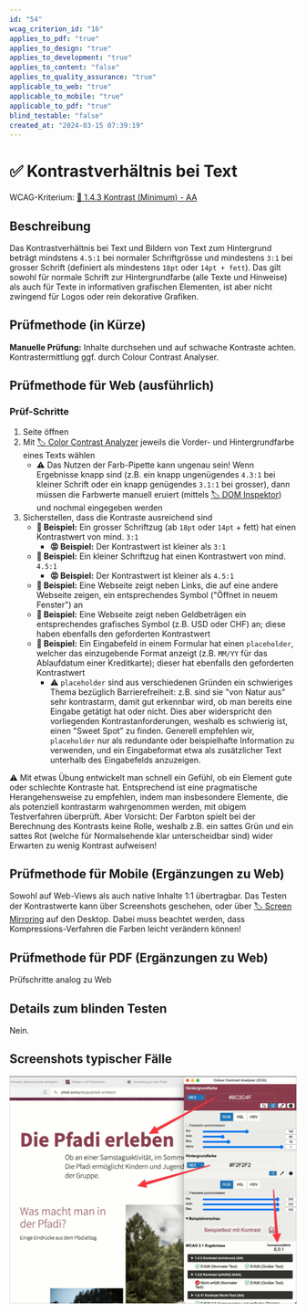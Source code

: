 ```yaml
---
id: "54"
wcag_criterion_id: "16"
applies_to_pdf: "true"
applies_to_design: "true"
applies_to_development: "true"
applies_to_content: "false"
applies_to_quality_assurance: "true"
applicable_to_web: "true"
applicable_to_mobile: "true"
applicable_to_pdf: "true"
blind_testable: "false"
created_at: "2024-03-15 07:39:19"
---
```


# ✅ Kontrastverhältnis bei Text

WCAG-Kriterium: [📜 1.4.3 Kontrast (Minimum) - AA](..)

## Beschreibung

Das Kontrastverhältnis bei Text und Bildern von Text zum Hintergrund beträgt mindstens `4.5:1` bei normaler Schriftgrösse und mindestens `3:1` bei grosser Schrift (definiert als mindestens `18pt` oder `14pt + fett`). Das gilt sowohl für normale Schrift zur Hintergrundfarbe (alle Texte und Hinweise) als auch für Texte in informativen grafischen Elementen, ist aber nicht zwingend für Logos oder rein dekorative Grafiken.

## Prüfmethode (in Kürze)

**Manuelle Prüfung:** Inhalte durchsehen und auf schwache Kontraste achten. Kontrastermittlung ggf. durch Colour Contrast Analyser.

## Prüfmethode für Web (ausführlich)

### Prüf-Schritte

1. Seite öffnen
1. Mit [🏷️ Color Contrast Analyzer](/de/tags/color-contrast-analyzer) jeweils die Vorder- und Hintergrundfarbe eines Texts wählen
    - ⚠️ Das Nutzen der Farb-Pipette kann ungenau sein! Wenn Ergebnisse knapp sind (z.B. ein knapp ungenügendes `4.3:1` bei kleiner Schrift oder ein knapp genügendes `3.1:1` bei grosser), dann müssen die Farbwerte manuell eruiert (mittels [🏷️ DOM Inspektor](/de/tags/dom-inspektor)) und nochmal eingegeben werden
1. Sicherstellen, dass die Kontraste ausreichend sind
    - **🙂 Beispiel:** Ein grosser Schriftzug (ab `18pt` oder `14pt` + fett) hat einen Kontrastwert von mind. `3:1`
        - **😡 Beispiel:** Der Kontrastwert ist kleiner als `3:1`
    - **🙂 Beispiel:** Ein kleiner Schriftzug hat einen Kontrastwert von mind. `4.5:1`
        - **😡 Beispiel:** Der Kontrastwert ist kleiner als `4.5:1`
    - **🙂 Beispiel:** Eine Webseite zeigt neben Links, die auf eine andere Webseite zeigen, ein entsprechendes Symbol ("Öffnet in neuem Fenster") an
    - **🙂 Beispiel:** Eine Webseite zeigt neben Geldbeträgen ein entsprechendes grafisches Symbol (z.B. USD oder CHF) an; diese haben ebenfalls den geforderten Kontrastwert
    - **🙂 Beispiel:** Ein Eingabefeld in einem Formular hat einen `placeholder`, welcher das einzugebende Format anzeigt (z.B. `MM/YY` für das Ablaufdatum einer Kreditkarte); dieser hat ebenfalls den geforderten Kontrastwert
        - ⚠️ `placeholder` sind aus verschiedenen Gründen ein schwieriges Thema bezüglich Barrierefreiheit: z.B. sind sie "von Natur aus" sehr kontrastarm, damit gut erkennbar wird, ob man bereits eine Eingabe getätigt hat oder nicht. Dies aber widerspricht den vorliegenden Kontrastanforderungen, weshalb es schwierig ist, einen "Sweet Spot" zu finden. Generell empfehlen wir, `placeholder` nur als redundante oder beispielhafte Information zu verwenden, und ein Eingabeformat etwa als zusätzlicher Text unterhalb des Eingabefelds anzuzeigen.

⚠️ Mit etwas Übung entwickelt man schnell ein Gefühl, ob ein Element gute oder schlechte Kontraste hat. Entsprechend ist eine pragmatische Herangehensweise zu empfehlen, indem man insbesondere Elemente, die als potenziell kontrastarm wahrgenommen werden, mit obigem Testverfahren überprüft. Aber Vorsicht: Der Farbton spielt bei der Berechnung des Kontrasts keine Rolle, weshalb z.B. ein sattes Grün und ein sattes Rot (welche für Normalsehende klar unterscheidbar sind) wider Erwarten zu wenig Kontrast aufweisen!

## Prüfmethode für Mobile (Ergänzungen zu Web)

Sowohl auf Web-Views als auch native Inhalte 1:1 übertragbar. Das Testen der Kontrastwerte kann über Screenshots geschehen, oder über [🏷️ Screen Mirroring](/de/tags/screen-mirroring) auf den Desktop. Dabei muss beachtet werden, dass Kompressions-Verfahren die Farben leicht verändern können!

## Prüfmethode für PDF (Ergänzungen zu Web)

Prüfschritte analog zu Web

## Details zum blinden Testen

Nein.

## Screenshots typischer Fälle

![Colour Contrast Analyser in Aktion](images/colour-contrast-analyser-in-aktion.png)